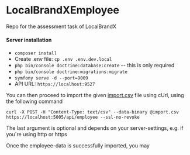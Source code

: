 # LocalBrandXEmployee
Repo for the assessment task of LocalBrandX


#### Server installation
+ `composer install`
+ Create .env file: `cp .env .env.dev.local`
+ `php bin/console doctrine:database:create` -- this is only required
+ `php bin/console doctrine:migrations:migrate`
+ `symfony serve -d --port=9009`
+ API URL: `https://localhost:9527`


You can then proceed to import the given
[import.csv](https://t36654621.p.clickup-attachments.com/t36654621/cc240282-787a-4c10-9ee5-93e9f65f4128/import.csv)
file using cUrl, using the following command

`curl -X POST -H "Content-Type: text/csv" --data-binary @import.csv https://localhost:5005/api/employee --ssl-no-revoke`

The last argument is optional and depends on your server-settings, e.g. if you´re using http or https

Once the employee-data is successfully imported, you may 